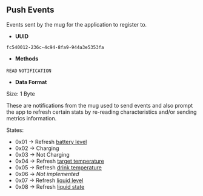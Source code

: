 **Push Events**
---

Events sent by the mug for the application to register to.

* **UUID**

`fc540012-236c-4c94-8fa9-944a3e5353fa`

* **Methods**

`READ`
`NOTIFICATION`

* **Data Format**

Size: 1 Byte

These are notifications from the mug used to send events and also prompt the app to refresh certain stats by re-reading characteristics and/or sending metrics information.

States:

* 0x01 -> Refresh [battery level](./battery.md)
* 0x02 -> Charging
* 0x03 -> Not Charging
* 0x04 -> Refresh [target temperature](./target-temp.md)
* 0x05 -> Refresh [drink temperature](./current-temp.md)
* 0x06 -> _Not implemented_
* 0x07 -> Refresh [liquid level](./liquid-level.md)
* 0x08 -> Refresh [liquid state](./liquid-state.md)

